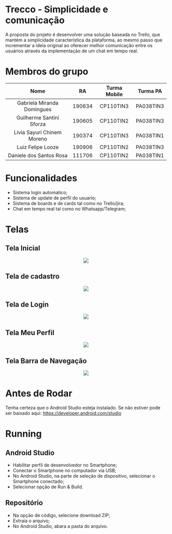 # Trecco - Simplicidade e comunicação

A proposta do projeto é desenvolver uma solução baseada no Trello, que mantém a simplicidade
característica da plataforma, ao mesmo passo que incrementar a ideia original ao oferecer melhor comunicação
entre os usuários através da implementação de um chat em tempo real.

# Membros do grupo

|Nome                          |RA      |Turma Mobile  |Turma PA |
|:----------------------------:|:------:|:------------:|:-------:|
|Gabriela Miranda Domingues    |190634  |CP110TIN3     |PA038TIN3|
|Guilherme Santini Sforza      |190605  |CP110TIN2     |PA038TIN3|
|Lívia Sayuri Chinem Moreno    |190374  |CP110TIN3     |PA038TIN1|
|Luiz Felipe Looze             |190906  |CP110TIN2     |PA038TIN3|
|Daniele dos Santos Rosa       |111706  |CP110TIN2     |PA038TIN1|

# Funcionalidades
- Sistema login automatico;
- Sistema de update de perfil do usuario;
- Sistema de boards e de cards tal como no Trello/jira;
- Chat em tempo real tal como no Whatsapp/Telegram;

# Telas

## Tela Inicial
  <div align="center">
   <img src="Tela_inicial.jpeg">
  </div>
  
## Tela de cadastro
  <div align="center">
   <img src="https://github.com/FelipeLooze/Trecco/blob/master/Cadastro.jpeg?raw=true">
  </div>

## Tela de Login
  <div align="center">
   <img src="Tela_login.jpeg">
  </div>
  
## Tela Meu Perfil
  <div align="center">
   <img src="Meu_perfil.jpeg">
  </div>
  
## Tela Barra de Navegação
  <div align="center">
   <img src="Nav_bar.jpeg">
  </div>

# Antes de Rodar
Tenha certeza que o Android Studio esteja instalado. 
Se não estiver pode ser baixado aqui: https://developer.android.com/studio

# Running

## Android Studio
- Habilitar perfil de desenvolvedor no Smartphone;
- Conectar o Smartphone no computador via USB;
- No Android Studio, na parte de seleção de dispositivo, selecionar o Smartphone conectado;
- Selecionar opção de Run & Build.

## Repositório
- Na opção de código, selecione download ZIP;
- Extraia o arquivo;
- No Android Studio, abara a pasta do arquivo.

